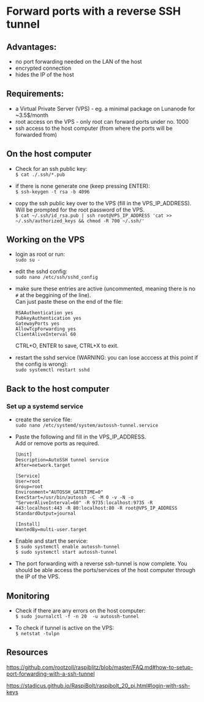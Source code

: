 # Forward ports with a reverse SSH tunnel

## Advantages: 
* no port forwarding needed on the LAN of the host
* encrypted connection
* hides the IP of the host

## Requirements:
* a Virtual Private Server (VPS) - eg. a minimal package on Lunanode for ~3.5$/month
* root access on the VPS - only root can forward ports under no. 1000
* ssh access to the host computer (from where the ports will be forwarded from)

## On the host computer 

* Check for an ssh public key:  
`$ cat ./.ssh/*.pub`

* if there is none generate one (keep pressing ENTER):  
`$ ssh-keygen -t rsa -b 4096`

* copy the ssh public key over to the VPS (fill in the VPS_IP_ADDRESS).  
Will be prompted for the root password of the VPS.  
`$ cat ~/.ssh/id_rsa.pub | ssh root@VPS_IP_ADDRESS 'cat >> ~/.ssh/authorized_keys && chmod -R 700 ~/.ssh/'`

## Working on the VPS

* login as root or run:  
`sudo su -`

* edit the sshd config:  
`sudo nano /etc/ssh/sshd_config`

* make sure these entries are active (uncommented, meaning there is no `#` at the beggining of the line).  
Can just paste these on the end of the file:
    ```
    RSAAuthentication yes
    PubkeyAuthentication yes
    GatewayPorts yes
    AllowTcpForwarding yes
    ClientAliveInterval 60
    ```
    CTRL+O, ENTER to save, CTRL+X to exit.
 
* restart the sshd service (WARNING: you can lose acccess at this point if the config is wrong):  
`sudo systemctl restart sshd`

## Back to the host computer

### Set up a systemd service

* create the service file:   
`sudo nano /etc/systemd/system/autossh-tunnel.service`

* Paste the following and fill in the VPS_IP_ADDRESS.  
Add or remove ports as required.

    ```
    [Unit]
    Description=AutoSSH tunnel service
    After=network.target

    [Service]
    User=root
    Group=root
    Environment="AUTOSSH_GATETIME=0"
    ExecStart=/usr/bin/autossh -C -M 0 -v -N -o "ServerAliveInterval=60" -R 9735:localhost:9735 -R 443:localhost:443 -R 80:localhost:80 -R root@VPS_IP_ADDRESS
    StandardOutput=journal

    [Install]
    WantedBy=multi-user.target
    ```
* Enable and start the service:  
`$ sudo systemctl enable autossh-tunnel`  
`$ sudo systemctl start autossh-tunnel`

* The port forwarding with a reverse ssh-tunnel is now complete. 
You should be able access the ports/services of the host computer through the IP of the VPS.

## Monitoring

* Check if there are any errors on the host computer:  
`$ sudo journalctl -f -n 20  -u autossh-tunnel`

* To check if tunnel is active on the VPS:  
`$ netstat -tulpn`


## Resources

https://github.com/rootzoll/raspiblitz/blob/master/FAQ.md#how-to-setup-port-forwarding-with-a-ssh-tunnel

https://stadicus.github.io/RaspiBolt/raspibolt_20_pi.html#login-with-ssh-keys